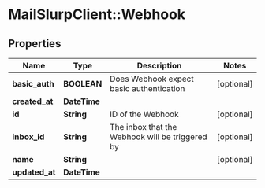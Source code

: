 # MailSlurpClient::Webhook

## Properties
Name | Type | Description | Notes
------------ | ------------- | ------------- | -------------
**basic_auth** | **BOOLEAN** | Does Webhook expect basic authentication | [optional] 
**created_at** | **DateTime** |  | 
**id** | **String** | ID of the Webhook | [optional] 
**inbox_id** | **String** | The inbox that the Webhook will be triggered by | [optional] 
**name** | **String** |  | [optional] 
**updated_at** | **DateTime** |  | 


